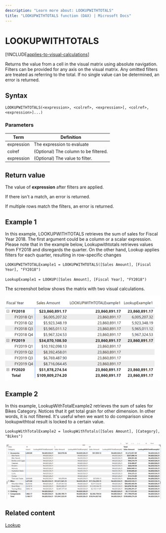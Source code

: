 ```yaml
---
description: "Learn more about: LOOKUPWITHTOTALS"
title: "LOOKUPWITHTOTALS function (DAX) | Microsoft Docs"
---
```

# LOOKUPWITHTOTALS

[!INCLUDE[applies-to-visual-calculations](includes/applies-to-visual-calculations.md)]

Returns the value from a cell in the visual matrix using absolute navigation. Filters can be provided for any axis on the visual matrix. Any omitted filters are treated as referring to the total. If no single value can be determined, an error is returned.

## Syntax

```dax
LOOKUPWITHTOTALS(<expression>, <colref>, <expression>[, <colref>, <expression>]...)
```

### Parameters

|Term|Definition|
|--------|--------------|
|expression| The expression to evaluate |
|colref|(Optional) The column to be filtered.|
|expression|(Optional) The value to filter.|

## Return value

The value of **expression** after filters are applied.

If there isn't a match, an error is returned.

If multiple rows match the filters, an error is returned.

## Example 1

In this example, LOOKUPWITHTOTALS retrieves the sum of sales for Fiscal Year 2018.
The first argument could be a column or a scalar expression.
Please note that in the example below, Lookupwithtotals retrieves values from FY2018 and disregards the quarter. On the other hand, Lookup applies filters for each quarter, resulting in row-specific changes 


```dax
LOOKUPWITHTOTALExample1 = LOOKUPWITHTOTALS([Sales Amount], [Fiscal Year], "FY2018")

LookupExample1 = LOOKUP([Sales Amount], [Fiscal Year], "FY2018")
```

The screenshot below shows the matrix with two visual calculations.

![lookupwithTotals example 1](media/dax-queries/dax-visualcalc-lookupwithtotals-example1.png)

## Example 2
In this example, LookupWithTotalExample2 retrieves the sum of sales for Bikes Category. Notices that it get total grain for other dimension. In other words, it is not filtered. It's useful when we want to do comparison since lookupwithtoal result is locked to a certain value.

```dax
LookupWithTotalExample2 = lookupWithTotals([Sales Amount], [Category], "Bikes")
```

![lookupwithTotals example 2](media/dax-queries/dax-visualcalc-lookupwithtotals-example2.png)

## Related content

[Lookup](lookup-function-dax.md)
